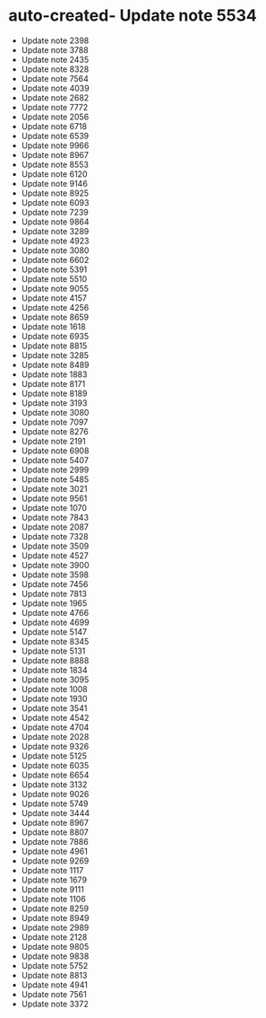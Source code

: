 # auto-created- Update note 5534
- Update note 2398
- Update note 3788
- Update note 2435
- Update note 8328
- Update note 7564
- Update note 4039
- Update note 2682
- Update note 7772
- Update note 2056
- Update note 6718
- Update note 6539
- Update note 9966
- Update note 8967
- Update note 8553
- Update note 6120
- Update note 9146
- Update note 8925
- Update note 6093
- Update note 7239
- Update note 9864
- Update note 3289
- Update note 4923
- Update note 3080
- Update note 6602
- Update note 5391
- Update note 5510
- Update note 9055
- Update note 4157
- Update note 4256
- Update note 8659
- Update note 1618
- Update note 6935
- Update note 8815
- Update note 3285
- Update note 8489
- Update note 1883
- Update note 8171
- Update note 8189
- Update note 3193
- Update note 3080
- Update note 7097
- Update note 8276
- Update note 2191
- Update note 6908
- Update note 5407
- Update note 2999
- Update note 5485
- Update note 3021
- Update note 9561
- Update note 1070
- Update note 7843
- Update note 2087
- Update note 7328
- Update note 3509
- Update note 4527
- Update note 3900
- Update note 3598
- Update note 7456
- Update note 7813
- Update note 1965
- Update note 4766
- Update note 4699
- Update note 5147
- Update note 8345
- Update note 5131
- Update note 8888
- Update note 1834
- Update note 3095
- Update note 1008
- Update note 1930
- Update note 3541
- Update note 4542
- Update note 4704
- Update note 2028
- Update note 9326
- Update note 5125
- Update note 6035
- Update note 6654
- Update note 3132
- Update note 9026
- Update note 5749
- Update note 3444
- Update note 8967
- Update note 8807
- Update note 7886
- Update note 4961
- Update note 9269
- Update note 1117
- Update note 1679
- Update note 9111
- Update note 1106
- Update note 8259
- Update note 8949
- Update note 2989
- Update note 2128
- Update note 9805
- Update note 9838
- Update note 5752
- Update note 8813
- Update note 4941
- Update note 7561
- Update note 3372
